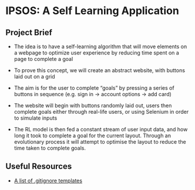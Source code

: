 # **IPSOS:** A Self Learning Application
## Project Brief 

* The idea is to have a self-learning algorithm that will move elements on a webpage to optimize user experience by reducing time spent on a page to complete a goal 

* To prove this concept, we will create an abstract website, with buttons laid out on a grid 

* The aim is for the user to complete “goals” by pressing a series of buttons in sequence (e.g. sign in -> account options -> add card) 

* The website will begin with buttons randomly laid out, users then complete goals either through real-life users, or using Selenium in order to simulate inputs 

* The RL model is then fed a constant stream of user input data, and how long it took to complete a goal for the current layout. Through an evolutionary process it will attempt to optimise the layout to reduce the time taken to complete goals. 

## Useful Resources
* [A list of .gitignore templates](https://github.com/github/gitignore)